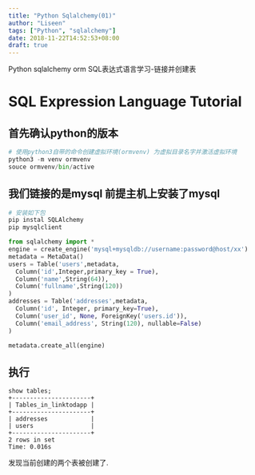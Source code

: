 ```yaml
---
title: "Python Sqlalchemy(01)"
author: "Liseen"
tags: ["Python", "sqlalchemy"]
date: 2018-11-22T14:52:53+08:00
draft: true
---
```


Python sqlalchemy orm SQL表达式语言学习-链接并创建表

<!--more-->

# SQL Expression Language Tutorial

## 首先确认python的版本

```python
# 使用python3自带的命令创建虚拟环境(ormvenv) 为虚拟目录名字并激活虚拟环境
python3 -m venv ormvenv
souce ormvenv/bin/active
```

## 我们链接的是mysql 前提主机上安装了mysql

```python
# 安装如下包
pip instal SQLAlchemy
pip mysqlclient

from sqlalchemy import *
engine = create_engine('mysql+mysqldb://username:password@host/xx')
metadata = MetaData()
users = Table('users',metadata,
  Column('id',Integer,primary_key = True),
  Column('name',String(64)),
  Column('fullname',String(120))
)
addresses = Table('addresses',metadata,
  Column('id', Integer, primary_key=True),
  Column('user_id', None, ForeignKey('users.id')),
  Column('email_address', String(120), nullable=False)
)

metadata.create_all(engine)

```

## 执行

```mysql
show tables;
+----------------------+
| Tables_in_linktodapp |
+----------------------+
| addresses            |
| users                |
+----------------------+
2 rows in set
Time: 0.016s
```

发现当前创建的两个表被创建了.
